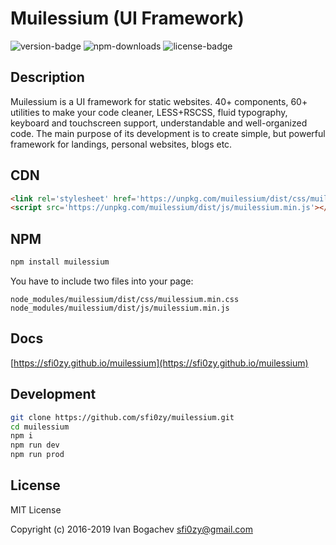 # Muilessium (UI Framework)
![version-badge](https://img.shields.io/npm/v/muilessium.svg?style=flat-square&colorB=00b5d6) ![npm-downloads](https://img.shields.io/npm/dt/muilessium.svg?style=flat-square&colorB=00b5d6) ![license-badge](https://img.shields.io/badge/dynamic/json.svg?style=flat-square&label=license&colorB=00b5d6&query=license&uri=https://raw.githubusercontent.com/sfi0zy/muilessium/master/package.json)

## Description
Muilessium is a UI framework for static websites. 40+ components, 60+ utilities to make your code cleaner, LESS+RSCSS, fluid typography, keyboard and touchscreen support, understandable and well-organized code. The main purpose of its development is to create simple, but powerful framework for landings, personal websites, blogs etc.

## CDN
```html
<link rel='stylesheet' href='https://unpkg.com/muilessium/dist/css/muilessium.min.css'>
<script src='https://unpkg.com/muilessium/dist/js/muilessium.min.js'></script>
```

## NPM
```sh
npm install muilessium
```

You have to include two files into your page:

```
node_modules/muilessium/dist/css/muilessium.min.css
node_modules/muilessium/dist/js/muilessium.min.js
```

## Docs
[https://sfi0zy.github.io/muilessium](https://sfi0zy.github.io/muilessium)

## Development
```sh
git clone https://github.com/sfi0zy/muilessium.git
cd muilessium
npm i
npm run dev
npm run prod
```

## License
MIT License

Copyright (c) 2016-2019 Ivan Bogachev <sfi0zy@gmail.com>


